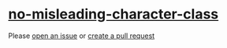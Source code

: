 [no-misleading-character-class](https://eslint.org/docs/rules/no-misleading-character-class)
============================================================================================
Please [open an issue](https://github.com/professional-js/eslint-config/issues/new)
or [create a pull request](https://github.com/professional-js/eslint-config/edit/main/src/rules-configurations/eslint/no-misleading-character-class.md)
